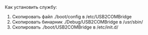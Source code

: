 Как установить службу:
1) Скопировать файл ./boot/config в /etc/USB2COMBridge
2) Скопировать бинарник ./Debug/USB2COMBridge в /usr/sbin/
3) Скопировать ./boot/USB2COMBridge в /etc/init.d/
